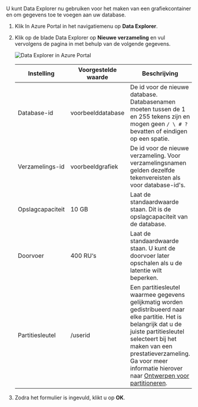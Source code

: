 U kunt Data Explorer nu gebruiken voor het maken van een grafiekcontainer en om gegevens toe te voegen aan uw database. 

1. Klik In Azure Portal in het navigatiemenu op **Data Explorer**. 
2. Klik op de blade Data Explorer op **Nieuwe verzameling** en vul vervolgens de pagina in met behulp van de volgende gegevens.

    ![Data Explorer in Azure Portal](./media/cosmosdb-create-graph/azure-cosmosdb-data-explorer.png)

    Instelling|Voorgestelde waarde|Beschrijving
    ---|---|---
    Database-id|voorbeelddatabase|De id voor de nieuwe database. Databasenamen moeten tussen de 1 en 255 tekens zijn en mogen geen `/ \ # ?` bevatten of eindigen op een spatie.
    Verzamelings-id|voorbeeldgrafiek|De id voor de nieuwe verzameling. Voor verzamelingsnamen gelden dezelfde tekenvereisten als voor database-id's.
    Opslagcapaciteit| 10 GB|Laat de standaardwaarde staan. Dit is de opslagcapaciteit van de database.
    Doorvoer|400 RU‘s|Laat de standaardwaarde staan. U kunt de doorvoer later opschalen als u de latentie wilt beperken.
    Partitiesleutel|/userid|Een partitiesleutel waarmee gegevens gelijkmatig worden gedistribueerd naar elke partitie. Het is belangrijk dat u de juiste partitiesleutel selecteert bij het maken van een prestatieverzameling. Ga voor meer informatie hierover naar [Ontwerpen voor partitioneren](../articles/cosmos-db/partition-data.md#designing-for-partitioning).

3. Zodra het formulier is ingevuld, klikt u op **OK**.